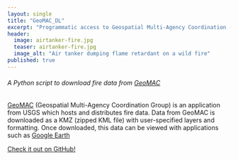 ```yaml
---
layout: single
title: "GeoMAC_DL"
excerpt: "Programmatic access to Geospatial Multi-Agency Coordination (GeoMAC) fire data in Python."
header:
  image: airtanker-fire.jpg
  teaser: airtanker-fire.jpg
  image_alt: "Air tanker dumping flame retardant on a wild fire"
published: true
---
```


###### A Python script to download fire data from [GeoMAC](http://www.geomac.gov/)

[GeoMAC](http://www.geomac.gov/) (Geospatial Multi-Agency Coordination Group) is an application from USGS which hosts and distributes fire data. Data from GeoMAC is downloaded as a KMZ (zipped KML file) with user-specified layers and formatting. Once downloaded, this data can be viewed with applications such as [Google Earth](https://www.google.com/earth/)

[Check it out on GitHub!](https://github.com/earthlab/GeoMAC_DL)
